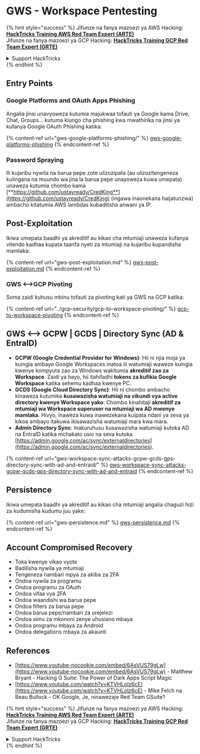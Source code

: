 # GWS - Workspace Pentesting

{% hint style="success" %}
Jifunze na fanya mazoezi ya AWS Hacking:<img src="../../.gitbook/assets/image (1).png" alt="" data-size="line">[**HackTricks Training AWS Red Team Expert (ARTE)**](https://training.hacktricks.xyz/courses/arte)<img src="../../.gitbook/assets/image (1).png" alt="" data-size="line">\
Jifunze na fanya mazoezi ya GCP Hacking: <img src="../../.gitbook/assets/image (2).png" alt="" data-size="line">[**HackTricks Training GCP Red Team Expert (GRTE)**<img src="../../.gitbook/assets/image (2).png" alt="" data-size="line">](https://training.hacktricks.xyz/courses/grte)

<details>

<summary>Support HackTricks</summary>

* Angalia [**mpango wa usajili**](https://github.com/sponsors/carlospolop)!
* **Jiunge na** 💬 [**kikundi cha Discord**](https://discord.gg/hRep4RUj7f) au [**kikundi cha telegram**](https://t.me/peass) au **tufuatilie** kwenye **Twitter** 🐦 [**@hacktricks\_live**](https://twitter.com/hacktricks\_live)**.**
* **Shiriki mbinu za hacking kwa kuwasilisha PRs kwa** [**HackTricks**](https://github.com/carlospolop/hacktricks) na [**HackTricks Cloud**](https://github.com/carlospolop/hacktricks-cloud) repos za github.

</details>
{% endhint %}

## Entry Points

### Google Platforms and OAuth Apps Phishing

Angalia jinsi unavyoweza kutumia majukwaa tofauti ya Google kama Drive, Chat, Groups... kutuma kiungo cha phishing kwa mwathirika na jinsi ya kufanya Google OAuth Phishing katika:

{% content-ref url="gws-google-platforms-phishing/" %}
[gws-google-platforms-phishing](gws-google-platforms-phishing/)
{% endcontent-ref %}

### Password Spraying

Ili kujaribu nywila na barua pepe zote ulizozipata (au ulizozitengeneza kulingana na muundo wa jina la barua pepe unayoweza kuwa umepata) unaweza kutumia chombo kama [**https://github.com/ustayready/CredKing**](https://github.com/ustayready/CredKing) (ingawa inaonekana haijatunzwa) ambacho kitatumia AWS lambdas kubadilisha anwani ya IP.

## Post-Exploitation

Ikiwa umepata baadhi ya akreditif au kikao cha mtumiaji unaweza kufanya vitendo kadhaa kupata taarifa nyeti za mtumiaji na kujaribu kupandisha mamlaka:

{% content-ref url="gws-post-exploitation.md" %}
[gws-post-exploitation.md](gws-post-exploitation.md)
{% endcontent-ref %}

### GWS <-->GCP Pivoting

Soma zaidi kuhusu mbinu tofauti za pivoting kati ya GWS na GCP katika:

{% content-ref url="../gcp-security/gcp-to-workspace-pivoting/" %}
[gcp-to-workspace-pivoting](../gcp-security/gcp-to-workspace-pivoting/)
{% endcontent-ref %}

## GWS <--> GCPW | GCDS | Directory Sync (AD & EntraID)

* **GCPW (Google Credential Provider for Windows)**: Hii ni njia moja ya kuingia ambayo Google Workspaces inatoa ili watumiaji waweze kuingia kwenye kompyuta zao za Windows wakitumia **akreditif zao za Workspace**. Zaidi ya hayo, hii itahifadhi **tokens za kufikia Google Workspace** katika sehemu kadhaa kwenye PC.
* **GCDS (Google Cloud Directory Sync)**: Hii ni chombo ambacho kinaweza kutumika **kusawazisha watumiaji na vikundi vya active directory kwenye Workspace yako**. Chombo kinahitaji **akreditif za mtumiaji wa Workspace superuser na mtumiaji wa AD mwenye mamlaka**. Hivyo, inaweza kuwa inawezekana kuipata ndani ya seva ya kikoa ambayo itakuwa ikisawazisha watumiaji mara kwa mara.
* **Admin Directory Sync**: Inakuruhusu kusawazisha watumiaji kutoka AD na EntraID katika mchakato usio na seva kutoka [https://admin.google.com/ac/sync/externaldirectories](https://admin.google.com/ac/sync/externaldirectories).

{% content-ref url="gws-workspace-sync-attacks-gcpw-gcds-gps-directory-sync-with-ad-and-entraid/" %}
[gws-workspace-sync-attacks-gcpw-gcds-gps-directory-sync-with-ad-and-entraid](gws-workspace-sync-attacks-gcpw-gcds-gps-directory-sync-with-ad-and-entraid/)
{% endcontent-ref %}

## Persistence

Ikiwa umepata baadhi ya akreditif au kikao cha mtumiaji angalia chaguzi hizi za kudumisha kudumu juu yake:

{% content-ref url="gws-persistence.md" %}
[gws-persistence.md](gws-persistence.md)
{% endcontent-ref %}

## Account Compromised Recovery

* Toka kwenye vikao vyote
* Badilisha nywila ya mtumiaji
* Tengeneza nambari mpya za akiba za 2FA
* Ondoa nywila za programu
* Ondoa programu za OAuth
* Ondoa vifaa vya 2FA
* Ondoa waandishi wa barua pepe
* Ondoa filters za barua pepe
* Ondoa barua pepe/nambari za urejelezi
* Ondoa simu za mkononi zenye uhusiano mbaya
* Ondoa programu mbaya za Android
* Ondoa delegations mbaya za akaunti

## References

* [https://www.youtube-nocookie.com/embed/6AsVUS79gLw](https://www.youtube-nocookie.com/embed/6AsVUS79gLw) - Matthew Bryant - Hacking G Suite: The Power of Dark Apps Script Magic
* [https://www.youtube.com/watch?v=KTVHLolz6cE](https://www.youtube.com/watch?v=KTVHLolz6cE) - Mike Felch na Beau Bullock - OK Google, Je, ninawezaje Red Team GSuite?

{% hint style="success" %}
Jifunze na fanya mazoezi ya AWS Hacking:<img src="../../.gitbook/assets/image (1).png" alt="" data-size="line">[**HackTricks Training AWS Red Team Expert (ARTE)**](https://training.hacktricks.xyz/courses/arte)<img src="../../.gitbook/assets/image (1).png" alt="" data-size="line">\
Jifunze na fanya mazoezi ya GCP Hacking: <img src="../../.gitbook/assets/image (2).png" alt="" data-size="line">[**HackTricks Training GCP Red Team Expert (GRTE)**<img src="../../.gitbook/assets/image (2).png" alt="" data-size="line">](https://training.hacktricks.xyz/courses/grte)

<details>

<summary>Support HackTricks</summary>

* Angalia [**mpango wa usajili**](https://github.com/sponsors/carlospolop)!
* **Jiunge na** 💬 [**kikundi cha Discord**](https://discord.gg/hRep4RUj7f) au [**kikundi cha telegram**](https://t.me/peass) au **tufuatilie** kwenye **Twitter** 🐦 [**@hacktricks\_live**](https://twitter.com/hacktricks\_live)**.**
* **Shiriki mbinu za hacking kwa kuwasilisha PRs kwa** [**HackTricks**](https://github.com/carlospolop/hacktricks) na [**HackTricks Cloud**](https://github.com/carlospolop/hacktricks-cloud) repos za github.

</details>
{% endhint %}
